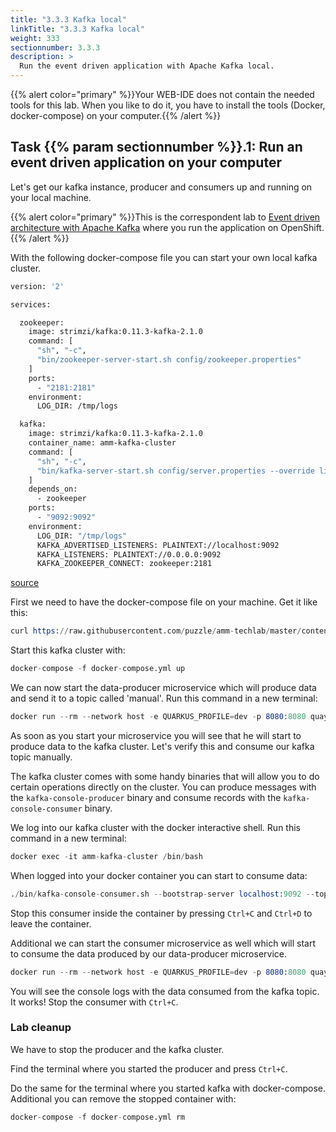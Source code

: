 ```yaml
---
title: "3.3.3 Kafka local"
linkTitle: "3.3.3 Kafka local"
weight: 333
sectionnumber: 3.3.3
description: >
  Run the event driven application with Apache Kafka local.
---
```


{{% alert  color="primary" %}}Your WEB-IDE does not contain the needed tools for this lab. When you like to do it, you have to install the tools (Docker, docker-compose) on your computer.{{% /alert %}}


## Task {{% param sectionnumber %}}.1: Run an event driven application on your computer

Let's get our kafka instance, producer and consumers up and running on your local machine.

{{% alert  color="primary" %}}This is the correspondent lab to [Event driven architecture with Apache Kafka](../../../kafka/kafka/) where you run the application on OpenShift.{{% /alert %}}

With the following docker-compose file you can start your own local kafka cluster.

```Dockerfile
version: '2'

services:

  zookeeper:
    image: strimzi/kafka:0.11.3-kafka-2.1.0
    command: [
      "sh", "-c",
      "bin/zookeeper-server-start.sh config/zookeeper.properties"
    ]
    ports:
      - "2181:2181"
    environment:
      LOG_DIR: /tmp/logs

  kafka:
    image: strimzi/kafka:0.11.3-kafka-2.1.0
    container_name: amm-kafka-cluster
    command: [
      "sh", "-c",
      "bin/kafka-server-start.sh config/server.properties --override listeners=$${KAFKA_LISTENERS} --override advertised.listeners=$${KAFKA_ADVERTISED_LISTENERS} --override zookeeper.connect=$${KAFKA_ZOOKEEPER_CONNECT}"
    ]
    depends_on:
      - zookeeper
    ports:
      - "9092:9092"
    environment:
      LOG_DIR: "/tmp/logs"
      KAFKA_ADVERTISED_LISTENERS: PLAINTEXT://localhost:9092
      KAFKA_LISTENERS: PLAINTEXT://0.0.0.0:9092
      KAFKA_ZOOKEEPER_CONNECT: zookeeper:2181
```

[source](https://raw.githubusercontent.com/puzzle/amm-techlab/master/content/en/docs/03.0/additional/kafka-local/docker-compose.yml)

First we need to have the docker-compose file on your machine. Get it like this:

```s
curl https://raw.githubusercontent.com/puzzle/amm-techlab/master/content/en/docs/03.0/additional/kafka-local/docker-compose.yml -sO docker-compose.yml
```

Start this kafka cluster with:

```s
docker-compose -f docker-compose.yml up
```

We can now start the data-producer microservice which will produce data and send it to a topic called 'manual'.
Run this command in a new terminal:

```s
docker run --rm --network host -e QUARKUS_PROFILE=dev -p 8080:8080 quay.io/puzzle/quarkus-techlab-data-producer:jaegerkafka
```

As soon as you start your microservice you will see that he will start to produce data to the kafka cluster. Let's verify this and consume our kafka topic manually.

The kafka cluster comes with some handy binaries that will allow you to do certain operations directly on the cluster. You can produce messages with the `kafka-console-producer` binary and consume records with the `kafka-console-consumer` binary.

We log into our kafka cluster with the docker interactive shell. Run this command in a new terminal:

```s
docker exec -it amm-kafka-cluster /bin/bash
```

When logged into your docker container you can start to consume data:

```s
./bin/kafka-console-consumer.sh --bootstrap-server localhost:9092 --topic manual --from-beginning
```

Stop this consumer inside the container by pressing `Ctrl+C` and `Ctrl+D` to leave the container.

Additional we can start the consumer microservice as well which will start to consume the data produced by our data-producer microservice.

```s
docker run --rm --network host -e QUARKUS_PROFILE=dev -p 8080:8080 quay.io/puzzle/quarkus-techlab-data-consumer:jaegerkafka
```

You will see the console logs with the data consumed from the kafka topic. It works!
Stop the consumer with `Ctrl+C`.


### Lab cleanup

We have to stop the producer and the kafka cluster.

Find the terminal where you started the producer and press `Ctrl+C`.

Do the same for the terminal where you started kafka with docker-compose. Additional you can remove the stopped container with:

```s
docker-compose -f docker-compose.yml rm
```
